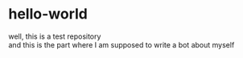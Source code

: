 # hello-world
well, this is a test repository <br>
and this is the part where I am supposed to write a bot about myself
